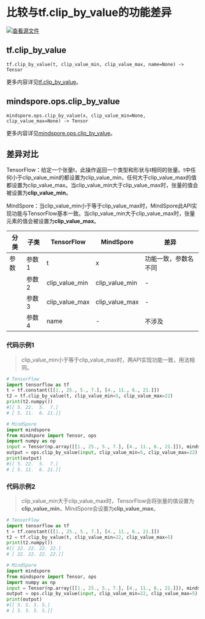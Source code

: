# 比较与tf.clip_by_value的功能差异

[![查看源文件](https://mindspore-website.obs.cn-north-4.myhuaweicloud.com/website-images/r2.0/resource/_static/logo_source.png)](https://gitee.com/mindspore/docs/blob/r2.0/docs/mindspore/source_zh_cn/note/api_mapping/tensorflow_diff/clip_by_value.md)

## tf.clip_by_value

```text
tf.clip_by_value(t, clip_value_min, clip_value_max, name=None) -> Tensor
```

更多内容详见[tf.clip_by_value](https://www.tensorflow.org/versions/r2.6/api_docs/python/tf/clip_by_value)。

## mindspore.ops.clip_by_value

```text
mindspore.ops.clip_by_value(x, clip_value_min=None, clip_value_max=None) -> Tensor
```

更多内容详见[mindspore.ops.clip_by_value](https://mindspore.cn/docs/zh-CN/r2.0/api_python/ops/mindspore.ops.clip_by_value.html)。

## 差异对比

TensorFlow：给定一个张量t，此操作返回一个类型和形状与t相同的张量。t中任何小于clip_value_min的都设置为clip_value_min，任何大于clip_value_max的值都设置为clip_value_max。当clip_value_min大于clip_value_max时，张量的值会被设置为**clip_value_min**。

MindSpore：当clip_value_min小于等于clip_value_max时，MindSpore此API实现功能与TensorFlow基本一致。当clip_value_min大于clip_value_max时，张量元素的值会被设置为**clip_value_max**。

| 分类 | 子类 |TensorFlow | MindSpore | 差异 |
| --- | --- | --- | --- |---|
|参数 | 参数1 | t | x | 功能一致，参数名不同 |
| | 参数2 | clip_value_min | clip_value_min | - |
| | 参数3 | clip_value_max | clip_value_max | - |
| | 参数4 | name | - | 不涉及 |

### 代码示例1

> clip_value_min小于等于clip_value_max时，两API实现功能一致，用法相同。

```python
# TensorFlow
import tensorflow as tf
t = tf.constant([[1., 25., 5., 7.], [4., 11., 6., 21.]])
t2 = tf.clip_by_value(t, clip_value_min=5, clip_value_max=22)
print(t2.numpy())
#[[ 5. 22.  5.  7.]
# [ 5. 11.  6. 21.]]

# MindSpore
import mindspore
from mindspore import Tensor, ops
import numpy as np
input = Tensor(np.array([[1., 25., 5., 7.], [4., 11., 6., 21.]]), mindspore.float32)
output = ops.clip_by_value(input, clip_value_min=5, clip_value_max=22)
print(output)
#[[ 5. 22.  5.  7.]
# [ 5. 11.  6. 21.]]
```

### 代码示例2

> clip_value_min大于clip_value_max时，TensorFlow会将张量的值设置为**clip_value_min**，MindSpore会设置为**clip_value_max**。

```python
# TensorFlow
import tensorflow as tf
t = tf.constant([[1., 25., 5., 7.], [4., 11., 6., 21.]])
t2 = tf.clip_by_value(t, clip_value_min=22, clip_value_max=5)
print(t2.numpy())
#[[ 22. 22. 22. 22.]
# [ 22. 22. 22. 22.]]

# MindSpore
import mindspore
from mindspore import Tensor, ops
import numpy as np
input = Tensor(np.array([[1., 25., 5., 7.], [4., 11., 6., 21.]]), mindspore.float32)
output = ops.clip_by_value(input, clip_value_min=22, clip_value_max=5)
print(output)
#[[ 5. 5. 5. 5.]
# [ 5. 5. 5. 5.]]
```